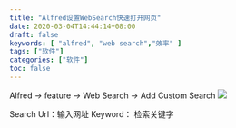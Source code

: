 ```yaml
---
title: "Alfred设置WebSearch快速打开网页"
date: 2020-03-04T14:44:14+08:00
draft: false
keywords: [ "alfred", "web search","效率" ]
tags: ["软件"]
categories: ["软件"]
toc: false
---
```


Alfred -> feature -> Web Search -> Add Custom Search 
![](https://cdn.jsdelivr.net/gh/uyaba/pic-cloud/img/20200304144324.png)

Search Url：输入网址
Keyword： 检索关键字

